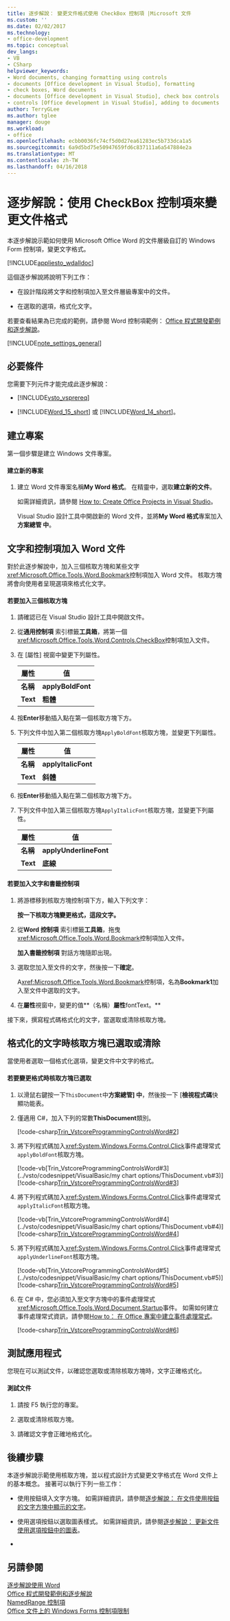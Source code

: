 ```yaml
---
title: 逐步解說： 變更文件格式使用 CheckBox 控制項 |Microsoft 文件
ms.custom: ''
ms.date: 02/02/2017
ms.technology:
- office-development
ms.topic: conceptual
dev_langs:
- VB
- CSharp
helpviewer_keywords:
- Word documents, changing formatting using controls
- documents [Office development in Visual Studio], formatting
- check boxes, Word documents
- documents [Office development in Visual Studio], check box controls
- controls [Office development in Visual Studio], adding to documents
author: TerryGLee
ms.author: tglee
manager: douge
ms.workload:
- office
ms.openlocfilehash: ecbb0036fc74cf5d0d27ea61283ec5b733dca1a5
ms.sourcegitcommit: 6a9d5bd75e50947659fd6c837111a6a547884e2a
ms.translationtype: MT
ms.contentlocale: zh-TW
ms.lasthandoff: 04/16/2018
---
```

# <a name="walkthrough-changing-document-formatting-using-checkbox-controls"></a>逐步解說：使用 CheckBox 控制項來變更文件格式
  本逐步解說示範如何使用 Microsoft Office Word 的文件層級自訂的 Windows Form 控制項，變更文字格式。  
  
 [!INCLUDE[appliesto_wdalldoc](../vsto/includes/appliesto-wdalldoc-md.md)]  
  
 這個逐步解說將說明下列工作：  
  
-   在設計階段將文字和控制項加入至文件層級專案中的文件。  
  
-   在選取的選項，格式化文字。  
  
 若要查看結果為已完成的範例，請參閱 Word 控制項範例： [Office 程式開發範例和逐步解說](../vsto/office-development-samples-and-walkthroughs.md)。  
  
 [!INCLUDE[note_settings_general](../sharepoint/includes/note-settings-general-md.md)]  
  
## <a name="prerequisites"></a>必要條件  
 您需要下列元件才能完成此逐步解說：  
  
-   [!INCLUDE[vsto_vsprereq](../vsto/includes/vsto-vsprereq-md.md)]  
  
-   [!INCLUDE[Word_15_short](../vsto/includes/word-15-short-md.md)] 或 [!INCLUDE[Word_14_short](../vsto/includes/word-14-short-md.md)]。  
  
## <a name="creating-the-project"></a>建立專案  
 第一個步驟是建立 Windows 文件專案。  
  
#### <a name="to-create-a-new-project"></a>建立新的專案  
  
1.  建立 Word 文件專案名稱**My Word 格式**。 在精靈中，選取**建立新的文件**。  
  
     如需詳細資訊，請參閱 [How to: Create Office Projects in Visual Studio](../vsto/how-to-create-office-projects-in-visual-studio.md)。  
  
     Visual Studio 設計工具中開啟新的 Word 文件，並將**My Word 格式**專案加入**方案總管 中**。  
  
## <a name="adding-text-and-controls-to-the-word-document"></a>文字和控制項加入 Word 文件  
 對於此逐步解說中，加入三個核取方塊和某些文字<xref:Microsoft.Office.Tools.Word.Bookmark>控制項加入 Word 文件。 核取方塊將會向使用者呈現選項來格式化文字。  
  
#### <a name="to-add-three-check-boxes"></a>若要加入三個核取方塊  
  
1.  請確認已在 Visual Studio 設計工具中開啟文件。  
  
2.  從**通用控制項** 索引標籤**工具箱**，將第一個<xref:Microsoft.Office.Tools.Word.Controls.CheckBox>控制項加入文件。  
  
3.  在 [屬性]  視窗中變更下列屬性。  
  
    |屬性|值|  
    |--------------|-----------|  
    |**名稱**|**applyBoldFont**|  
    |**Text**|**粗體**|  
  
4.  按**Enter**移動插入點在第一個核取方塊下方。  
  
5.  下列文件中加入第二個核取方塊`ApplyBoldFont`核取方塊，並變更下列屬性。  
  
    |屬性|值|  
    |--------------|-----------|  
    |**名稱**|**applyItalicFont**|  
    |**Text**|**斜體**|  
  
6.  按**Enter**移動插入點在第二個核取方塊下方。  
  
7.  下列文件中加入第三個核取方塊`ApplyItalicFont`核取方塊，並變更下列屬性。  
  
    |屬性|值|  
    |--------------|-----------|  
    |**名稱**|**applyUnderlineFont**|  
    |**Text**|**底線**|  
  
#### <a name="to-add-text-and-a-bookmark-control"></a>若要加入文字和書籤控制項  
  
1.  將游標移到核取方塊控制項下方，輸入下列文字：  
  
     **按一下核取方塊變更格式，這段文字。**  
  
2.  從**Word 控制項** 索引標籤**工具箱**，拖曳<xref:Microsoft.Office.Tools.Word.Bookmark>控制項加入文件。  
  
     **加入書籤控制項** 對話方塊隨即出現。  
  
3.  選取您加入至文件的文字，然後按一下**確定**。  
  
     A<xref:Microsoft.Office.Tools.Word.Bookmark>控制項，名為**Bookmark1**加入至文件中選取的文字。  
  
4.  在**屬性**視窗中，變更的值**（名稱）**屬性**fontText。**  
  
 接下來，撰寫程式碼格式化的文字，當選取或清除核取方塊。  
  
## <a name="formatting-the-text-when-a-check-box-is-checked-or-cleared"></a>格式化的文字時核取方塊已選取或清除  
 當使用者選取一個格式化選項，變更文件中文字的格式。  
  
#### <a name="to-change-formatting-when-a-check-box-is-selected"></a>若要變更格式時核取方塊已選取  
  
1.  以滑鼠右鍵按一下`ThisDocument`中**方案總管] 中**，然後按一下 [**檢視程式碼**快顯功能表。  
  
2.  僅適用 C#，加入下列的常數**ThisDocument**類別。  
  
     [!code-csharp[Trin_VstcoreProgrammingControlsWord#2](../vsto/codesnippet/CSharp/Trin_VstcoreProgrammingControlsWordCS/ThisDocument.cs#2)]  
  
3.  將下列程式碼加入<xref:System.Windows.Forms.Control.Click>事件處理常式`applyBoldFont`核取方塊。  
  
     [!code-vb[Trin_VstcoreProgrammingControlsWord#3](../vsto/codesnippet/VisualBasic/my chart options/ThisDocument.vb#3)]
     [!code-csharp[Trin_VstcoreProgrammingControlsWord#3](../vsto/codesnippet/CSharp/Trin_VstcoreProgrammingControlsWordCS/ThisDocument.cs#3)]  
  
4.  將下列程式碼加入<xref:System.Windows.Forms.Control.Click>事件處理常式`applyItalicFont`核取方塊。  
  
     [!code-vb[Trin_VstcoreProgrammingControlsWord#4](../vsto/codesnippet/VisualBasic/my chart options/ThisDocument.vb#4)]
     [!code-csharp[Trin_VstcoreProgrammingControlsWord#4](../vsto/codesnippet/CSharp/Trin_VstcoreProgrammingControlsWordCS/ThisDocument.cs#4)]  
  
5.  將下列程式碼加入<xref:System.Windows.Forms.Control.Click>事件處理常式`applyUnderlineFont`核取方塊。  
  
     [!code-vb[Trin_VstcoreProgrammingControlsWord#5](../vsto/codesnippet/VisualBasic/my chart options/ThisDocument.vb#5)]
     [!code-csharp[Trin_VstcoreProgrammingControlsWord#5](../vsto/codesnippet/CSharp/Trin_VstcoreProgrammingControlsWordCS/ThisDocument.cs#5)]  
  
6.  在 C# 中，您必須加入至文字方塊中的事件處理常式<xref:Microsoft.Office.Tools.Word.Document.Startup>事件。 如需如何建立事件處理常式資訊，請參閱[How to： 在 Office 專案中建立事件處理常式](../vsto/how-to-create-event-handlers-in-office-projects.md)。  
  
     [!code-csharp[Trin_VstcoreProgrammingControlsWord#6](../vsto/codesnippet/CSharp/Trin_VstcoreProgrammingControlsWordCS/ThisDocument.cs#6)]  
  
## <a name="testing-the-application"></a>測試應用程式  
 您現在可以測試文件，以確認您選取或清除核取方塊時，文字正確格式化。  
  
#### <a name="to-test-your-document"></a>測試文件  
  
1.  請按 F5 執行您的專案。  
  
2.  選取或清除核取方塊。  
  
3.  請確認文字會正確地格式化。  
  
## <a name="next-steps"></a>後續步驟  
 本逐步解說示範使用核取方塊，並以程式設計方式變更文字格式在 Word 文件上的基本概念。 接著可以執行下列一些工作：  
  
-   使用按鈕填入文字方塊。 如需詳細資訊，請參閱[逐步解說： 在文件使用按鈕的文字方塊中顯示的文字](../vsto/walkthrough-displaying-text-in-a-text-box-in-a-document-using-a-button.md)。  
  
-   使用選項按鈕以選取圖表樣式。 如需詳細資訊，請參閱[逐步解說： 更新文件使用選項按鈕中的圖表](../vsto/walkthrough-updating-a-chart-in-a-document-using-radio-buttons.md)。  
  
-  
  
## <a name="see-also"></a>另請參閱  
 [逐步解說使用 Word](../vsto/walkthroughs-using-word.md)   
 [Office 程式開發範例和逐步解說](../vsto/office-development-samples-and-walkthroughs.md)   
 [NamedRange 控制項](../vsto/namedrange-control.md)   
 [Office 文件上的 Windows Forms 控制項限制](../vsto/limitations-of-windows-forms-controls-on-office-documents.md)  
  
  